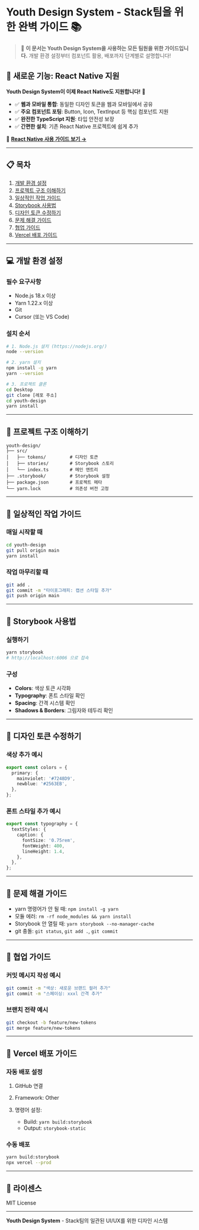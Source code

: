 # Youth Design System - Stack팀을 위한 완벽 가이드 📚

> 🎯 **이 문서는 Youth Design System을 사용하는 모든 팀원을 위한 가이드입니다.**
> 개발 환경 설정부터 컴포넌트 활용, 배포까지 단계별로 설명합니다!

## 🌟 새로운 기능: React Native 지원

**Youth Design System이 이제 React Native도 지원합니다!** 📱

* ✅ **웹과 모바일 통합**: 동일한 디자인 토큰을 웹과 모바일에서 공유
* ✅ **주요 컴포넌트 포팅**: Button, Icon, TextInput 등 핵심 컴포넌트 지원
* ✅ **완전한 TypeScript 지원**: 타입 안전성 보장
* ✅ **간편한 설치**: 기존 React Native 프로젝트에 쉽게 추가

📖 **[React Native 사용 가이드 보기 →](./REACT_NATIVE_GUIDE.md)**

---

## 📋 목차

1. [개발 환경 설정](#타입에보이는-개발-환경-설정)
2. [프로젝트 구조 이해하기](#프로젝트-구조-이해하기)
3. [일상적인 작업 가이드](#일상적인-작업-가이드)
4. [Storybook 사용법](#storybook-사용법)
5. [디자인 토큰 수정하기](#디자인-토큰-수정하기)
6. [문제 해결 가이드](#문제-해결-가이드)
7. [협업 가이드](#협업-가이드)
8. [Vercel 배포 가이드](#vercel-배포-가이드)

---

## 💻 개발 환경 설정

### 필수 요구사항

* Node.js 18.x 이상
* Yarn 1.22.x 이상
* Git
* Cursor (또는 VS Code)

### 설치 순서

```bash
# 1. Node.js 설치 (https://nodejs.org/)
node --version

# 2. yarn 설치
npm install -g yarn
yarn --version

# 3. 프로젝트 클론
cd Desktop
git clone [레포 주소]
cd youth-design
yarn install
```

---

## 📁 프로젝트 구조 이해하기

```
youth-design/
├── src/
│   ├── tokens/         # 디자인 토큰
│   ├── stories/        # Storybook 스토리
│   └── index.ts        # 메인 엔트리
├── .storybook/         # Storybook 설정
├── package.json        # 프로젝트 메타
└── yarn.lock           # 의존성 버전 고정
```

---

## 🔄 일상적인 작업 가이드

### 매일 시작할 때

```bash
cd youth-design
git pull origin main
yarn install
```

### 작업 마무리할 때

```bash
git add .
git commit -m "타이포그래피: 캡션 스타일 추가"
git push origin main
```

---

## 📖 Storybook 사용법

### 실행하기

```bash
yarn storybook
# http://localhost:6006 으로 접속
```

### 구성

* **Colors**: 색상 토큰 시각화
* **Typography**: 폰트 스타일 확인
* **Spacing**: 간격 시스템 확인
* **Shadows & Borders**: 그림자와 테두리 확인

---

## 🎨 디자인 토큰 수정하기

### 색상 추가 예시

```ts
export const colors = {
  primary: {
    mainviolet: '#7248D9',
    newblue: '#2563EB',
  },
};
```

### 폰트 스타일 추가 예시

```ts
export const typography = {
  textStyles: {
    caption: {
      fontSize: '0.75rem',
      fontWeight: 400,
      lineHeight: 1.4,
    },
  },
};
```

---

## 🔧 문제 해결 가이드

* yarn 명령어가 안 될 때: `npm install -g yarn`
* 모듈 에러: `rm -rf node_modules && yarn install`
* Storybook 안 열릴 때: `yarn storybook --no-manager-cache`
* git 충돌: `git status`, `git add .`, `git commit`

---

## 🤝 협업 가이드

### 커밋 메시지 작성 예시

```bash
git commit -m "색상: 새로운 브랜드 컬러 추가"
git commit -m "스페이싱: xxxl 간격 추가"
```

### 브랜치 전략 예시

```bash
git checkout -b feature/new-tokens
git merge feature/new-tokens
```

---

## 🚀 Vercel 배포 가이드

### 자동 배포 설정

1. GitHub 연결
2. Framework: Other
3. 명령어 설정:

   * Build: `yarn build:storybook`
   * Output: `storybook-static`

### 수동 배포

```bash
yarn build:storybook
npx vercel --prod
```

---

## 📝 라이센스

MIT License

---

**Youth Design System** - Stack팀의 일관된 UI/UX를 위한 디자인 시스템
